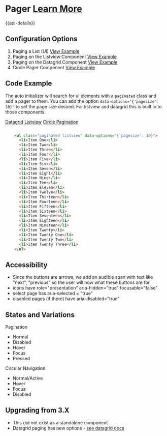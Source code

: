 # Pager  [Learn More](#)

{{api-details}}

## Configuration Options

1. Paging a List (Ul) [View Example]( ../components/pager/example-index)
2. Paging on the Listview Component [View Example]( ../components/listview/example-paging)
3. Paging on the Datagrid Component [View Example]( ../components/datagrid/example-paging)
4. Circle Pager Component [View Example]( ../components/circlepager/example-index)

## Code Example


The auto initializer will search for ul elements with a `paginated` class and add a pager to them. You can add the option `data-options="{'pagesize': 10}"` to set the page size desired. For listview and datagrid this is built in to those components.

[Datagrid]( ../components/datagrid)
[Listview]( ../components/listview)
[Circle Pagination]( ../components/circlepager)

```html

    <ul class="paginated listview" data-options="{'pagesize': 10}">
      <li>Item One</li>
      <li>Item Two</li>
      <li>Item Three</li>
      <li>Item Four</li>
      <li>Item Five</li>
      <li>Item Six</li>
      <li>Item Seven</li>
      <li>Item Eight</li>
      <li>Item Nine</li>
      <li>Item Ten</li>
      <li>Item Eleven</li>
      <li>Item Twelve</li>
      <li>Item Thirteen</li>
      <li>Item Fourteen</li>
      <li>Item Fifteen</li>
      <li>Item Sixteen</li>
      <li>Item Seventeen</li>
      <li>Item Eighteen</li>
      <li>Item Nineteen</li>
      <li>Item Twenty</li>
      <li>Item Twenty One</li>
      <li>Item Twenty Two</li>
      <li>Item Twenty Three</li>
    </ul>


```

## Accessibility

-   Since the buttons are arrows, we add an audible span with text like "next", "previous" so the user will now what these buttons are for
-   icons have role="presentation" aria-hidden="true" focusable="false"
-   select page has aria-selected = "true"
-   disabled pages (if there) have aria-disabled="true"

## States and Variations

Pagination

-   Normal
-   Disabled
-   Hover
-   Focus
-   Pressed

Circular Navigation

-   Normal/Active
-   Hover
-   Focus
-   Disabled

## Upgrading from 3.X

-   This did not exist as a standalone component
-   Datagrid paging has new options - [see datagrid docs]( ../components/datagrid)
